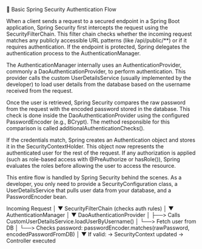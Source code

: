 🔐 Basic Spring Security Authentication Flow

When a client sends a request to a secured endpoint in a Spring Boot application, Spring Security first intercepts the request using the SecurityFilterChain. This filter chain checks whether the incoming request matches any publicly accessible URL patterns (like /api/public/**) or if it requires authentication. If the endpoint is protected, Spring delegates the authentication process to the AuthenticationManager.

The AuthenticationManager internally uses an AuthenticationProvider, commonly a DaoAuthenticationProvider, to perform authentication. This provider calls the custom UserDetailsService (usually implemented by the developer) to load user details from the database based on the username received from the request.

Once the user is retrieved, Spring Security compares the raw password from the request with the encoded password stored in the database. This check is done inside the DaoAuthenticationProvider using the configured PasswordEncoder (e.g., BCrypt). The method responsible for this comparison is called additionalAuthenticationChecks().

If the credentials match, Spring creates an Authentication object and stores it in the SecurityContextHolder. This object now represents the authenticated user for the rest of the request. If any authorization is applied (such as role-based access with @PreAuthorize or hasRole()), Spring evaluates the roles before allowing the user to access the resource.

This entire flow is handled by Spring Security behind the scenes. As a developer, you only need to provide a SecurityConfiguration class, a UserDetailsService that pulls user data from your database, and a PasswordEncoder bean.

Incoming Request
     │
     ▼
SecurityFilterChain (checks auth rules)
     │
     ▼
AuthenticationManager
     │
     ▼
DaoAuthenticationProvider
     │
     ├──> Calls CustomUserDetailsService.loadUserByUsername()
     │         └──> Fetch user from DB
     │
     └──> Checks password:
              passwordEncoder.matches(rawPassword, encodedPasswordFromDB)
     │
     ▼
If valid:
→ SecurityContext updated
→ Controller executed
